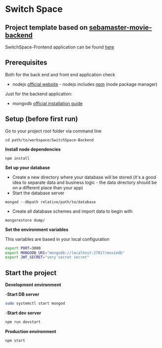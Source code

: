 # Switch Space

## Project template based on [sebamaster-movie-backend](https://github.com/sebischair/sebamaster-movie-backend/)

SwitchSpace-Frontend application can be found [here](https://github.com/AbdelrahmanKhaledAmer/SwitchSpace-Frontend)

## Prerequisites

Both for the back end and front end application check

- nodejs [official website](https://nodejs.org/en/) - nodejs includes [npm](https://www.npmjs.com/) (node package manager)

Just for the backend application:

- mongodb [official installation guide](https://docs.mongodb.org/manual/administration/install-community/)

## Setup (before first run)

Go to your project root folder via command line

```
cd path/to/workspace/SwitchSpace-Backend
```

**Install node dependencies**

```
npm install
```

**Set up your database**

- Create a new directory where your database will be stored (it's a good idea to separate data and business logic - the data directory should be on a different place than your app)
- Start the database server

```
mongod --dbpath relative/path/to/database
```

- Create all database schemes and import data to begin with

```
mongorestore dump/
```

**Set the environment variables**

This variables are based in your local configuration

```bash
export PORT=3000
export MONGODB_URI="mongodb://localhost:27017/moviedb"
export JWT_SECRET="very secret secret"
```

## Start the project

**Development environment**

-**Start DB server**

```bash
sudo systemctl start mongod
```

-**Start dev server**

```bash
npm run devstart
```

**Production environment**

```bash
npm start
```
